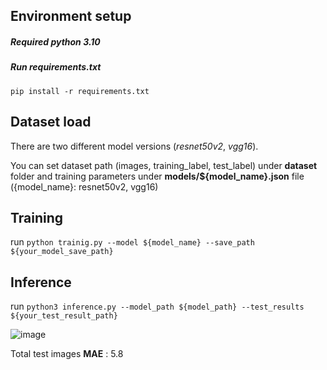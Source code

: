 ## Environment setup

##### Required python 3.10 

##### Run requirements.txt

`pip install -r requirements.txt`

## Dataset load

There are two different model versions (_resnet50v2_, _vgg16_).

You can set dataset path (images, training_label, test_label) under **dataset** folder and training parameters under **models/${model_name}.json** file ({model_name}: resnet50v2, vgg16)

## Training

run
`python trainig.py --model ${model_name} --save_path ${your_model_save_path}`


## Inference

run
`python3 inference.py --model_path ${model_path} --test_results ${your_test_result_path}`

![image](https://github.com/user-attachments/assets/f3bb2d84-a57a-41cc-89fe-d7cd9bc5b6cd)

Total test images **MAE** : 5.8
